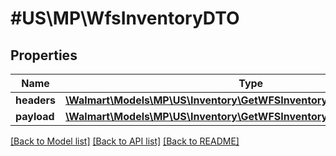# #US\MP\WfsInventoryDTO

## Properties

Name | Type | Description | Notes
------------ | ------------- | ------------- | -------------
**headers** | [**\Walmart\Models\MP\US\Inventory\GetWFSInventory200ResponseHeaders**](GetWFSInventory200ResponseHeaders.md) |  | [optional]
**payload** | [**\Walmart\Models\MP\US\Inventory\GetWFSInventory200ResponsePayload**](GetWFSInventory200ResponsePayload.md) |  | [optional]


[[Back to Model list]](../) [[Back to API list]](../../Api/US/MP) [[Back to README]](../../README.md)

